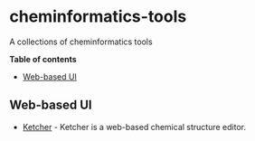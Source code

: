 # cheminformatics-tools
A collections of cheminformatics tools

**Table of contents**
- [Web-based UI](#Web-based-UI)


## Web-based UI

* [Ketcher](https://lifescience.opensource.epam.com/ketcher/index.html) - Ketcher is a web-based chemical structure editor.
